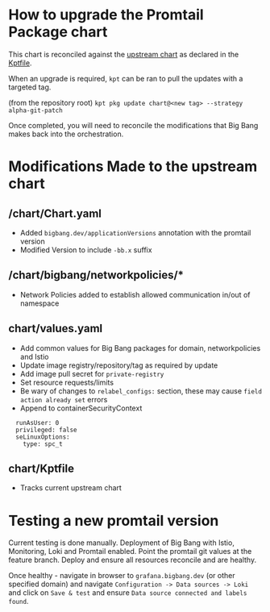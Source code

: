 # How to upgrade the Promtail Package chart

This chart is reconciled against the [upstream chart](https://github.com/grafana/helm-charts/tree/main/charts/promtail) as declared in the [Kptfile](../chart/Kptfile).

When an upgrade is required, `kpt` can be ran to pull the updates with a targeted tag.

(from the repository root)
`kpt pkg update chart@<new tag> --strategy alpha-git-patch`

Once completed, you will need to reconcile the modifications that Big Bang makes back into the orchestration.

# Modifications Made to the upstream chart

## /chart/Chart.yaml
- Added `bigbang.dev/applicationVersions` annotation with the promtail version
- Modified Version to include `-bb.x` suffix

## /chart/bigbang/networkpolicies/*
- Network Policies added to establish allowed communication in/out of namespace

## chart/values.yaml
- Add common values for Big Bang packages for domain, networkpolicies and Istio
- Update image registry/repository/tag as required by update
- Add image pull secret for `private-registry`
- Set resource requests/limits
- Be wary of changes to `relabel_configs:` section, these may cause `field action already set` errors
- Append to containerSecurityContext
```
  runAsUser: 0
  privileged: false
  seLinuxOptions:
    type: spc_t
```
## chart/Kptfile
- Tracks current upstream chart

# Testing a new promtail version

Current testing is done manually. Deployment of Big Bang with Istio, Monitoring, Loki and Promtail enabled. Point the promtail git values at the feature branch. Deploy and ensure all resources reconcile and are healthy.

Once healthy - navigate in browser to `grafana.bigbang.dev` (or other specified domain) and navigate `Configuration -> Data sources -> Loki` and click on `Save & test` and ensure `Data source connected and labels found`.